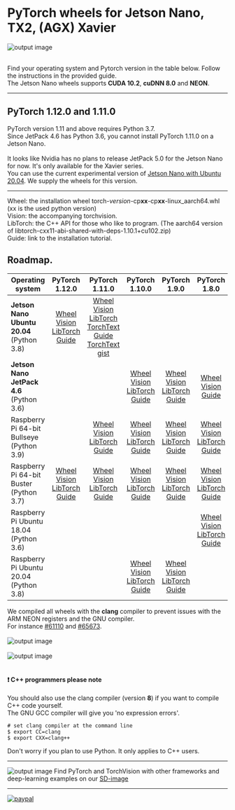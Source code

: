 # PyTorch wheels for Jetson Nano, TX2, (AGX) Xavier 
![output image]( https://qengineering.eu/images/PyTorch_icon.webp )<br/><br/>

Find your operating system and Pytorch version in the table below. Follow the instructions in the provided guide.<br/>
The Jetson Nano wheels supports **CUDA 10.2**, **cuDNN 8.0** and **NEON**.<br/>

-----------------

## PyTorch 1.12.0 and 1.11.0
PyTorch version 1.11 and above requires Python 3.7.<br/>
Since JetPack 4.6 has Python 3.6, you cannot install PyTorch 1.11.0 on a Jetson Nano.<br/><br/>
It looks like Nvidia has no plans to release JetPack 5.0 for the Jetson Nano for now. It's only available for the Xavier series.<br/>
You can use the current experimental version of [Jetson Nano with Ubuntu 20.04](https://github.com/Qengineering/Jetson-Nano-Ubuntu-20-image). We supply the wheels for this version.

-----------------

Wheel: the installation wheel torch-_version_-cp**xx**-cp**xx**-linux_aarch64.whl (xx is the used python version)<br/>
Vision: the accompanying torchvision.<br/>
LibTorch: the C++ API for those who like to program. (The aarch64 version of libtorch-cxx11-abi-shared-with-deps-1.10.1+cu102.zip)<br/>
Guide: link to the installation tutorial.<br/>
## Roadmap.
| Operating system  | PyTorch 1.12.0 | PyTorch 1.11.0 | PyTorch 1.10.0 |  PyTorch 1.9.0 |  PyTorch 1.8.0 |  PyTorch 1.7.0 |
| ----------------- | :------: | :------: | :------: | :------: | :------: | :------: |
| **Jetson Nano Ubuntu 20.04**<br/>(Python 3.8) | [Wheel](https://drive.google.com/file/d/1MnVB7I4N8iVDAkogJO76CiQ2KRbyXH_e/view?usp=sharing)<br/>[Vision](https://drive.google.com/file/d/11DPKcWzLjZa5kRXRodRJ3t9md0EMydhj/view?usp=sharing)<br/>[LibTorch](https://drive.google.com/file/d/1t0MM1Bec2XIIKK8PhQbEDOrM1Z2Xym5-/view?usp=sharing)<br/>[Guide](https://qengineering.eu/install-pytorch-on-jetson-nano.html) | [Wheel](https://drive.google.com/file/d/1AQQuBS9skNk1mgZXMp0FmTIwjuxc81WY/view?usp=sharing)<br/>[Vision](https://drive.google.com/file/d/1BaBhpAizP33SV_34-l3es9MOEFhhS1i2/view?usp=sharing)<br/>[LibTorch](https://drive.google.com/file/d/1OSWB_Wv7rghpiBI3V9Rvj0ZR6bRcAZsY/view?usp=sharing)<br/>[TorchText](https://ln5.sync.com/dl/3a2821c60/emd4zfyb-r5wvmdk4-2jkhf29x-7d2c7akt)<br/>[Guide](https://qengineering.eu/install-pytorch-on-jetson-nano.html)<br/>[TorchText gist](https://gist.github.com/Qengineering/0aef6533ec7cc82cddc6fbe70e907f33)|||
| **Jetson Nano JetPack 4.6**<br/>(Python 3.6) | | |[Wheel](https://drive.google.com/file/d/1TqC6_2cwqiYacjoLhLgrZoap6-sVL2sd/view?usp=sharing)<br/>[Vision](https://drive.google.com/file/d/1C7y6VSIBkmL2RQnVy8xF9cAnrrpJiJ-K/view?usp=sharing)<br/>[LibTorch](https://drive.google.com/file/d/1izv6kmcnqXk9i7-Ey-vldjC-CGfHOGCl/view?usp=sharing)<br/>[Guide](https://qengineering.eu/install-pytorch-on-jetson-nano.html)| [Wheel](https://drive.google.com/file/d/1wzIDZEJ9oo62_H2oL7fYTp5_-NffCXzt/view?usp=sharing)<br/>[Vision](https://drive.google.com/file/d/1Q2NKBs2mqkk5puFmOX_pF40yp7t-eZ32/view?usp=sharing)<br/>[LibTorch](https://drive.google.com/file/d/1E4Hfz1cj6bwGz8a72OS5uH3SnlvRyrOi/view?usp=sharing)<br/>[Guide](https://qengineering.eu/install-pytorch-on-jetson-nano.html) | [Wheel](https://drive.google.com/file/d/1-XmTOEN0z1_-VVCI3DPwmcdC-eLT_-n3/view?usp=sharing)<br/>[Vision](https://drive.google.com/file/d/1BdvXkwUGGTTamM17Io4kkjIT6zgvf4BJ/view?usp=sharing)<br/>[Guide](https://qengineering.eu/install-pytorch-on-jetson-nano.html) | [Wheel](https://drive.google.com/file/d/1aWuKu8eqkZwVzFFvguVuwkj0zdCir9qX/view?usp=sharing)<br/>[Vision](https://drive.google.com/file/d/1aWuKu8eqkZwVzFFvguVuwkj0zdCir9qX/view?usp=sharing)<br/>[Guide](https://qengineering.eu/install-pytorch-on-jetson-nano.html) |
| Raspberry Pi 64-bit Bullseye<br/>(Python 3.9) | | [Wheel](https://drive.google.com/file/d/1ilCdwQX7bq72OW2WF26Og90OpqFX5g_-/view?usp=sharing)<br/>[Vision](https://drive.google.com/file/d/1oDsJEHoVNEXe53S9f1zEzx9UZCFWbExh/view?usp=sharing)<br/>[LibTorch](https://drive.google.com/file/d/1-kTx72-6eePrXVjFtJN-3ntu1DCI8FuD/view?usp=sharing)<br/>[Guide](https://qengineering.eu/install-pytorch-on-raspberry-pi-4.html) | [Wheel](https://drive.google.com/file/d/10zJmU1f7PoxN8ARZol4mtbwok4G23XKZ/view?usp=sharing)<br/>[Vision](https://drive.google.com/file/d/1nX4uSoubwq8NB9k-2DF6LbPyiqwocgEW/view?usp=sharing)<br/>[LibTorch](https://drive.google.com/file/d/1z58SN6Inh3ka_jFs97LefBuvfGq9o1to/view?usp=sharing)<br/>[Guide](https://qengineering.eu/install-pytorch-on-raspberry-pi-4.html) | [Wheel](https://drive.google.com/file/d/1p9Sp5YmCJwIkmQIWkpuIkE4NgeYPOr-U/view?usp=sharing)<br/>[Vision](https://drive.google.com/file/d/13fKq1V-zLbLBWPw3zP4EZxyMXyOiJWPi/view?usp=sharing)<br/>[LibTorch](https://drive.google.com/file/d/1My9PPoa9oYv7ZaPdsoXq4FyqRCHHA_4c/view?usp=sharing)<br/>[Guide](https://qengineering.eu/install-pytorch-on-raspberry-pi-4.html) | [Wheel](https://drive.google.com/file/d/1E4bP9NAG5pDSXGWYPGsJ5uzFBq47VN14/view?usp=sharing)<br/>[Vision](https://drive.google.com/file/d/1mqNqUC1t0MekF5h1WCEqt3soKWhc6Py4/view?usp=sharing)<br/>[LibTorch](https://drive.google.com/file/d/1PrqFOPHxrbLGEMuxBTxYY-Ubjk-l88_Z/view?usp=sharing)<br/>[Guide](https://qengineering.eu/install-pytorch-on-raspberry-pi-4.html) |  ||||||||
| Raspberry Pi 64-bit Buster<br/>(Python 3.7) | [Wheel](https://drive.google.com/file/d/1q0NJABGqXIHnOPbFUNrMZvNvrzNAWklq/view?usp=sharing)<br/>[Vision](https://drive.google.com/file/d/1b6hfBZ4US9ukMhd5f0AKDxhHtKSofbNG/view?usp=sharing)<br/>[LibTorch](https://drive.google.com/file/d/1rJPFWkm3WWw1Vx8gZWf3hTCZ0v8yFn_S/view?usp=sharing)<br/>[Guide](https://qengineering.eu/install-pytorch-on-raspberry-pi-4.html) | [Wheel](https://drive.google.com/file/d/1gAxP9q94pMeHQ1XOvLHqjEcmgyxjlY_R/view?usp=sharing)<br/>[Vision](https://drive.google.com/file/d/1btEPxKYfL6OP1Xaedly-ttfPTH-mu4fp/view?usp=sharing)<br/>[LibTorch](https://drive.google.com/file/d/1sj2V0RONtSLHHjmQ904U82YjdV0TM5bf/view?usp=sharing)<br/>[Guide](https://qengineering.eu/install-pytorch-on-raspberry-pi-4.html)|[Wheel](https://drive.google.com/file/d/1y-X1UGC43xUfnycJcuDp7tlyFi8QHxvs/view?usp=sharing)<br/>[Vision](https://drive.google.com/file/d/1uQgjrucNSfpliGBWeKUOuo4XGWiBaxQx/view?usp=sharing)<br/>[LibTorch](https://drive.google.com/file/d/1nC_gWNjFirZz74wV4z7t2un4ktCtlRpI/view?usp=sharing)<br/>[Guide](https://qengineering.eu/install-pytorch-on-raspberry-pi-4.html)| [Wheel](https://drive.google.com/file/d/18KztAf3W_kqFYP2f9uqLj3HBdhoMvVe4/view?usp=sharing)<br/>[Vision](https://drive.google.com/file/d/1XyYG6hHh7QYaLrvE-mByvhNK_0rLOd0G/view?usp=sharing)<br/>[LibTorch](https://drive.google.com/file/d/1yhFMxngRq_RY2DPWwqZ8wwNmzBBjzrHR/view?usp=sharing)<br/>[Guide](https://qengineering.eu/install-pytorch-on-raspberry-pi-4.html) | [Wheel](https://drive.google.com/file/d/1JF3x556B1ZPe7rp3ogyZiCJPCDsu57RY/view?usp=sharing)<br/>[Vision](https://drive.google.com/file/d/1isEX4w4oegkYpv7WalvYPkTpPCcI4CUR/view?usp=sharing)<br/>[LibTorch](https://drive.google.com/file/d/1kpAb7qIGD0ICy8HYHDGMiY0Yj-K-eGAP/view?usp=sharing)<br/>[Guide](https://qengineering.eu/install-pytorch-on-raspberry-pi-4.html) | [Wheel](https://drive.google.com/file/d/1o2PjvvKkHpYx7QMfMLUoNck7ZiE_TGgR/view?usp=sharing)<br/>[Vision](https://drive.google.com/file/d/1H3YLkOicAN78tBLAmzCx2lt_WBjjmFCz/view?usp=sharing)<br/>[LibTorch](https://drive.google.com/file/d/1XpdE-AG4QMz1HE8bDdpiKw1Fpl3Em0kK/view?usp=sharing)<br/>[Guide](https://qengineering.eu/install-pytorch-on-raspberry-pi-4.html) ||||||||
| Raspberry Pi Ubuntu 18.04<br/>(Python 3.6) | | | |  | [Wheel](https://drive.google.com/file/d/18WNCbSLeQCZUJuXf-0yhzopDR6p4SkYn/view?usp=sharing)<br/>[Vision](https://drive.google.com/file/d/1QhUPbWvotJQyUfF8ZxYgFHDPHLQagC3U/view?usp=sharing)<br/>[LibTorch](https://drive.google.com/file/d/1ORi9-9q82CoxdL7TmnZ7-e3qFzqJ-DAD/view?usp=sharing)<br/>[Guide](https://qengineering.eu/install-pytorch-on-raspberry-pi-4.html) | [Wheel](https://drive.google.com/file/d/1ciFrD5BekDd1ubVOCwK-oGfSUJwF8_WA/view?usp=sharing)<br/>[Vision](https://drive.google.com/file/d/1hpJ_5esV4VAHy8Bq8ZJ8SuD2w8M8Dw3m/view?usp=sharing)<br/>[LibTorch](https://drive.google.com/file/d/1wbJTRxrFHZ6UOAzZ8w8RU0rYdyWibDNS/view?usp=sharing)<br/>[Guide](https://qengineering.eu/install-pytorch-on-raspberry-pi-4.html) |  
| Raspberry Pi Ubuntu 20.04<br/>(Python 3.8) | | | [Wheel](https://drive.google.com/file/d/1W7hhNG_HJUyY0sk1dBikbSRyAJr_Nyc4/view?usp=sharing)<br/>[Vision](https://drive.google.com/file/d/1SmWRjEyizWT7iumXUZATZuBSfQt0gJ8o/view?usp=sharing)<br/>[LibTorch](https://drive.google.com/file/d/1iV2c7fENEG8L6-9l2CL_0o5Z1kJ53YB-/view?usp=sharing)<br/>[Guide](https://qengineering.eu/install-pytorch-on-raspberry-pi-4.html) | [Wheel](https://drive.google.com/file/d/12GH3r-uaRxUIzcHHWcfXtisXk71OZbF0/view?usp=sharing)<br/>[Vision](https://drive.google.com/file/d/1VgEinJIu5e38h1aKaFSn8A1F1MaNeM5g/view?usp=sharing)<br/>[LibTorch](https://drive.google.com/file/d/1bC34mTPJbtHZX_c675dUdmFHo8d8X9jT/view?usp=sharing)<br/>[Guide](https://qengineering.eu/install-pytorch-on-raspberry-pi-4.html) ||||

We compiled all wheels with the **clang** compiler to prevent issues with the ARM NEON registers and the GNU compiler.<br/>
For instance [#61110](https://github.com/pytorch/pytorch/issues/61110) and [#65673](https://github.com/pytorch/pytorch/issues/65673).<br/><br/>
![output image]( https://qengineering.eu/images/ClangRPi.png )<br/><br/>
![output image]( https://qengineering.eu/images/Torch_1_10_0_Jetson_Succes_GitHub.webp )<br/><br/>


#### :heavy_exclamation_mark: C++ programmers please note
You should also use the clang compiler (version **8**) if you want to compile C++ code yourself.<br/>
The GNU GCC compiler will give you 'no expression errors'.<br/>
```
# set clang compiler at the command line
$ export CC=clang
$ export CXX=clang++

```
Don't worry if you plan to use Python. It only applies to C++ users.<br/>

-----------------

![output image](https://qengineering.eu/images/SDcard32GB_smallJetson.jpg) Find PyTorch and TorchVision with other frameworks and deep-learning examples on our [SD-image](https://github.com/Qengineering/Jetson-Nano-imagee)

-----------------

[![paypal](https://qengineering.eu/images/TipJarSmall4.png)](https://www.paypal.com/cgi-bin/webscr?cmd=_s-xclick&hosted_button_id=CPZTM5BB3FCYL)
